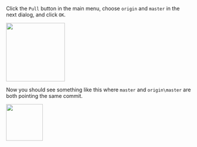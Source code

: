 Click the `Pull` button in the main menu, choose `origin` and `master` in the next dialog, and click `OK`.

<img src="{{baseUrl}}/gitAndGithub/pull/images/sourcetree_3.png" height="160" />
<p/>

Now you should see something like this where `master` and `origin\master` are both pointing the same commit.

<img src="{{baseUrl}}/gitAndGithub/pull/images/sourcetree_4.png" height="100" />
<p/>
